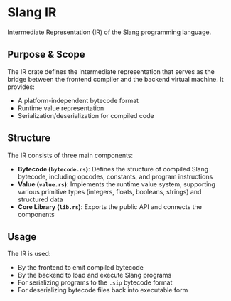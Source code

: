 # Slang IR

Intermediate Representation (IR) of the Slang programming language.

## Purpose & Scope

The IR crate defines the intermediate representation that serves as the bridge between the frontend compiler and the backend virtual machine. It provides:

- A platform-independent bytecode format
- Runtime value representation
- Serialization/deserialization for compiled code

## Structure

The IR consists of three main components:

- **Bytecode (`bytecode.rs`)**: Defines the structure of compiled Slang bytecode, including opcodes, constants, and program instructions
- **Value (`value.rs`)**: Implements the runtime value system, supporting various primitive types (integers, floats, booleans, strings) and structured data
- **Core Library (`lib.rs`)**: Exports the public API and connects the components

## Usage

The IR is used:
- By the frontend to emit compiled bytecode
- By the backend to load and execute Slang programs
- For serializing programs to the `.sip` bytecode format
- For deserializing bytecode files back into executable form
